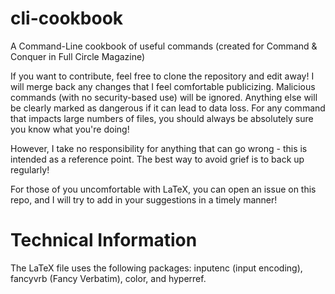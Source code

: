 cli-cookbook
============

A Command-Line cookbook of useful commands (created for Command &amp; Conquer in Full Circle Magazine)

If you want to contribute, feel free to clone the repository and edit away!  I will merge back any changes that I feel comfortable publicizing.  Malicious commands (with no security-based use) will be ignored.  Anything else will be clearly marked as dangerous if it can lead to data loss.  For any command that impacts large numbers of files, you should always be absolutely sure you know what you're doing!


However, I take no responsibility for anything that can go wrong - this is intended as a reference point.  The best way to avoid grief is to back up regularly!

For those of you uncomfortable with LaTeX, you can open an issue on this repo, and I will try to add in your suggestions in a timely manner!


Technical Information
=====================
The LaTeX file uses the following packages: inputenc (input encoding), fancyvrb (Fancy Verbatim), color, and hyperref.
